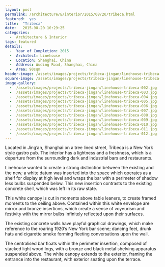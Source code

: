 ```yaml
---
layout: post
permalink: /architecture/&/interior/2015/08/20/tribeca.html
featured:  yes
title:  "Tribeca"
date:   2015-08-20 10:29:25
categories:
  -  Architecture & Interior
tags: featured
details:
  -  Year of Completion: 2015
  -  Architect: Linehouse
  -  Location: Shanghai, China
  -  Address: Wuding Road, Shanghai, China
  -  Area: 90sqm
header-image: /assets/images/projects/tribeca-jingan/linehouse-tribeca-002.jpg
square-image: /assets/images/projects/tribeca-jingan/linehouse-tribeca-square.jpg
image-gallery:
  -  /assets/images/projects/tribeca-jingan/linehouse-tribeca-002.jpg
  -  /assets/images/projects/tribeca-jingan/linehouse-tribeca-003.jpg
  -  /assets/images/projects/tribeca-jingan/linehouse-tribeca-004.jpg
  -  /assets/images/projects/tribeca-jingan/linehouse-tribeca-005.jpg
  -  /assets/images/projects/tribeca-jingan/linehouse-tribeca-006.jpg
  -  /assets/images/projects/tribeca-jingan/linehouse-tribeca-007.jpg
  -  /assets/images/projects/tribeca-jingan/linehouse-tribeca-008.jpg
  -  /assets/images/projects/tribeca-jingan/linehouse-tribeca-009.jpg
  -  /assets/images/projects/tribeca-jingan/linehouse-tribeca-010.jpg
  -  /assets/images/projects/tribeca-jingan/linehouse-tribeca-011.jpg
  -  /assets/images/projects/tribeca-jingan/linehouse-tribeca-012.jpg
---
```

Located in Jing’an, Shanghai on a tree lined street, Tribeca is a New York style gastro pub.  The interior has a lightness and a freshness, which is a departure from the surrounding dark and industrial bars and restaurants.

Linehouse wanted to create a strong distinction between the existing and the new; a white datum was inserted into the space which operates as a shelf for display at high level and wraps the bar with a perimeter of shadow less bulbs suspended below. This new insertion contrasts to the existing concrete shell, which was left in its raw state. 

This white canopy is cut in moments above table leaners, to create framed moments to the ceiling above. Contained within this white envelope are mirror and bronze insertions, which create a sense of voyeurism and festivity with the mirror bulbs infinitely reflected upon their surfaces.

The existing concrete walls have playful graphical drawings, which make reference to the roaring 1920’s New York bar scene; dancing feet, drunk hats and cigarette smoke forming fleeting conversations upon the wall.  

The centralised bar floats within the perimeter insertion, composed of stacked light wood logs, with a bronze and black metal shelving apparatus suspended above. The white canopy extends to the exterior, framing the entrance into the restaurant, with exterior seating upon the terrace.